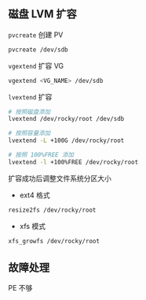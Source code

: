 ## 磁盘 LVM 扩容

`pvcreate` 创建 PV

```bash
pvcreate /dev/sdb
```

`vgextend` 扩容 VG

```bash
vgextend <VG_NAME> /dev/sdb
```

`lvextend` 扩容

```bash
# 按照磁盘添加
lvextend /dev/rocky/root /dev/sdb

# 按照容量添加
lvextend -L +100G /dev/rocky/root

# 按照 100%FREE 添加
lvextend -l +100%FREE /dev/rocky/root
```

扩容成功后调整文件系统分区大小

- ext4 格式

```bash
resize2fs /dev/rocky/root
```

- xfs 模式

```bash
xfs_growfs /dev/rocky/root
```

## 故障处理

PE 不够